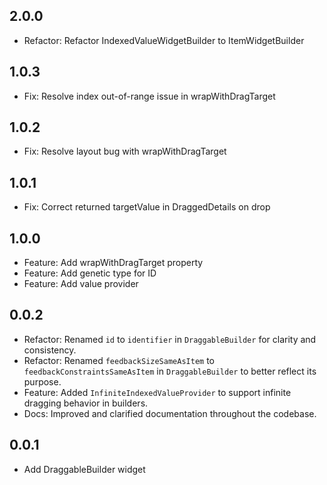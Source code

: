 ## 2.0.0

* Refactor: Refactor IndexedValueWidgetBuilder to ItemWidgetBuilder

## 1.0.3

* Fix: Resolve index out-of-range issue in wrapWithDragTarget

## 1.0.2

* Fix: Resolve layout bug with wrapWithDragTarget

## 1.0.1

* Fix: Correct returned targetValue in DraggedDetails on drop

## 1.0.0

* Feature: Add wrapWithDragTarget property
* Feature: Add genetic type for ID
* Feature: Add value provider

## 0.0.2

* Refactor: Renamed `id` to `identifier` in `DraggableBuilder` for clarity and consistency.
* Refactor: Renamed `feedbackSizeSameAsItem` to `feedbackConstraintsSameAsItem` in `DraggableBuilder` to better reflect its purpose.
* Feature: Added `InfiniteIndexedValueProvider` to support infinite dragging behavior in builders.
* Docs: Improved and clarified documentation throughout the codebase.

## 0.0.1

* Add DraggableBuilder widget
